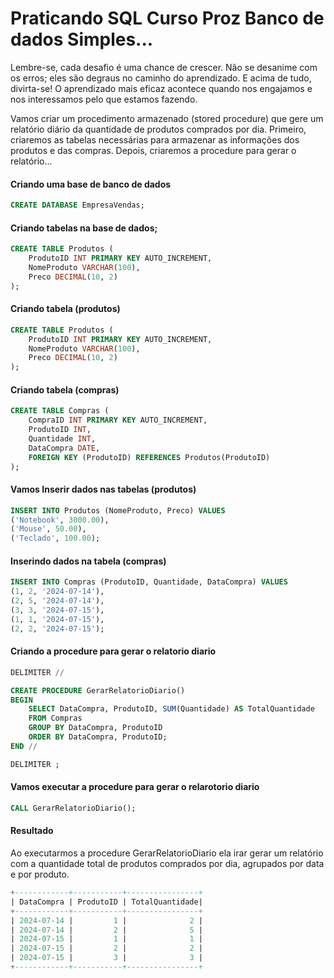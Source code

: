 # Praticando SQL Curso Proz Banco de dados Simples...

Lembre-se, cada desafio é uma chance de crescer. Não se desanime com os erros; eles são degraus no caminho do aprendizado. E acima de tudo, divirta-se! 
O aprendizado mais eficaz acontece quando nos engajamos e nos interessamos pelo que estamos fazendo.

Vamos criar um procedimento armazenado (stored procedure) que gere um relatório diário da quantidade de produtos comprados por dia. Primeiro, criaremos as tabelas necessárias para armazenar 
as informações dos produtos e das compras. Depois, criaremos a procedure para gerar o relatório...

#### Criando uma base de banco de dados
```sql
CREATE DATABASE EmpresaVendas;

```

#### Criando tabelas na base de dados;
```sql
CREATE TABLE Produtos (
    ProdutoID INT PRIMARY KEY AUTO_INCREMENT,
    NomeProduto VARCHAR(100),
    Preco DECIMAL(10, 2)
);

```
#### Criando tabela (produtos)
```sql
CREATE TABLE Produtos (
    ProdutoID INT PRIMARY KEY AUTO_INCREMENT,
    NomeProduto VARCHAR(100),
    Preco DECIMAL(10, 2)
);

```

#### Criando tabela (compras)
```sql
CREATE TABLE Compras (
    CompraID INT PRIMARY KEY AUTO_INCREMENT,
    ProdutoID INT,
    Quantidade INT,
    DataCompra DATE,
    FOREIGN KEY (ProdutoID) REFERENCES Produtos(ProdutoID)
);
```

#### Vamos Inserir dados nas tabelas (produtos)
```sql
INSERT INTO Produtos (NomeProduto, Preco) VALUES
('Notebook', 3000.00),
('Mouse', 50.00),
('Teclado', 100.00);

```

#### Inserindo dados na tabela (compras)
```sql
INSERT INTO Compras (ProdutoID, Quantidade, DataCompra) VALUES
(1, 2, '2024-07-14'),
(2, 5, '2024-07-14'),
(3, 3, '2024-07-15'),
(1, 1, '2024-07-15'),
(2, 2, '2024-07-15');

```

#### Criando a procedure para gerar o relatorio diario
```sql
DELIMITER //

CREATE PROCEDURE GerarRelatorioDiario()
BEGIN
    SELECT DataCompra, ProdutoID, SUM(Quantidade) AS TotalQuantidade
    FROM Compras
    GROUP BY DataCompra, ProdutoID
    ORDER BY DataCompra, ProdutoID;
END //

DELIMITER ;
```

#### Vamos executar a procedure para gerar o relarotorio diario
```sql
CALL GerarRelatorioDiario();

```

#### Resultado

Ao executarmos a procedure GerarRelatorioDiario ela irar gerar um relatório com a quantidade total de produtos comprados por dia, agrupados por data e por produto.

```sql
+------------+-----------+----------------+
| DataCompra | ProdutoID | TotalQuantidade|
+------------+-----------+----------------+
| 2024-07-14 |         1 |              2 |
| 2024-07-14 |         2 |              5 |
| 2024-07-15 |         1 |              1 |
| 2024-07-15 |         2 |              2 |
| 2024-07-15 |         3 |              3 |
+------------+-----------+----------------+

```
